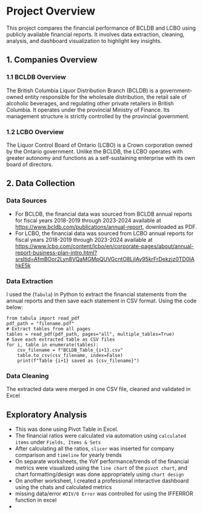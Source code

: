 # Project Overview
This project compares the financial performance of BCLDB and LCBO using publicly available financial reports. It involves data extraction, cleaning, analysis, and dashboard visualization to highlight key insights.
## 1. Companies Overview
### 1.1 BCLDB Overview
The British Columbia Liquor Distribution Branch (BCLDB) is a government-owned entity responsible for the wholesale distribution, the retail sale of alcoholic beverages, and regulating other private retailers in British Columbia. It operates under the provincial Ministry of Finance. Its management structure is strictly controlled by the provincial government. 
### 1.2 LCBO Overview
The Liquor Control Board of Ontario (LCBO) is a Crown corporation owned by the Ontario government. Unlike the BCLDB, the LCBO operates with greater autonomy and functions as a self-sustaining enterprise with its own board of directors.
## 2. Data Collection
### Data Sources
- For BCLDB, the financial data was sourced from BCLDB annual reports for fiscal years 2018-2019 through 2023-2024 available at https://www.bcldb.com/publications/annual-report, downloaded as PDF. 
- For LCBO, the financial data was sourced from LCBO annual reports for fiscal years 2018-2019 through 2023-2024 available at https://www.lcbo.com/content/lcbo/en/corporate-pages/about/annual-report-business-plan-intro.html?srsltid=AfmBOor2Lyn8VQaMGMpQUVGcntO8LjIAy95krFrDekzjz0TD0IAhkE5k
### Data Extraction
I used the (```Tabula```) in Python to extract the financial statements from the annual reports and then save each statement in CSV format. Using the code below:
  
  ```
  from tabula import read_pdf
  pdf_path = "filename.pdf"
  # Extract tables from all pages
  tables = read_pdf(pdf_path, pages="all", multiple_tables=True)
  # Save each extracted table as CSV files
  for i, table in enumerate(tables):
      csv_filename = f"BCLDB_Table_{i+1}.csv"
      table.to_csv(csv_filename, index=False)
      print(f"Table {i+1} saved as {csv_filename}")
  
  ```
 ### Data Cleaning
The extracted data were merged in one CSV file, cleaned and validated in Excel
 
## Exploratory Analysis
- This was done using Pivot Table in Excel.
- The financial ratios were calculated via automation using ```calculated items``` under ```Fields, Items & Sets```
- After calculating all the ratios, ```slicer``` was inserted for company comparison and ```timeline``` for yearly trends
- On separate worksheets, the YoY performance/trends of the financial metrics were visualized using the ```line chart``` of the ```pivot chart```, and chart formatting/design was done appropriately using ```chart design```
- On another worksheet, I created a professional interactive dashboard using the chats and calculated metrics
- missing data/error ```#DIV/0 Error``` was controlled for using the IFFERROR function in excel
- 
